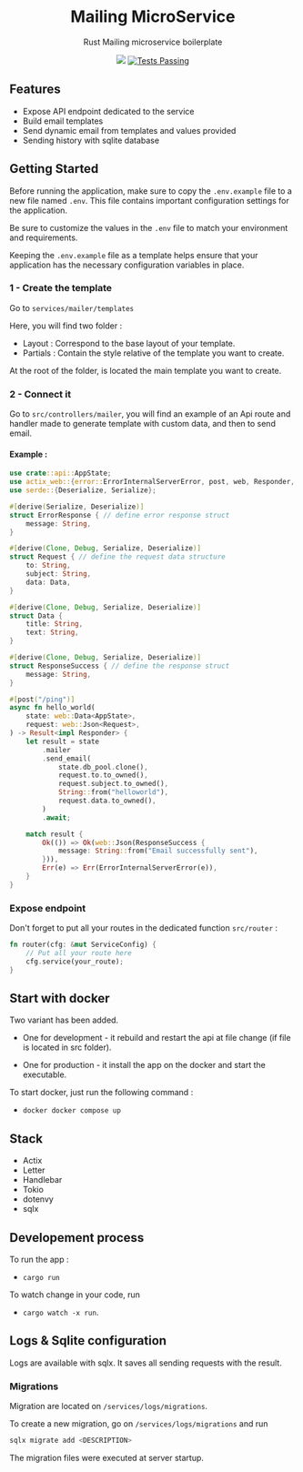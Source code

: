 <p align="center">
  <h1 align="center">Mailing MicroService</h1>
    <p align="center">Rust Mailing microservice boilerplate</p>
</p>

<p align="center">
    <img src="https://img.shields.io/github/v/release/hhertout/api_rust_mailer.svg" />
    <a href="https://github.com/hhertout/rac_tool/actions">
      <img alt="Tests Passing" src="https://github.com/hhertout/api_rust_mailer/actions/workflows/rust.yml/badge.svg" />
    </a>
</p>

## Features

- Expose API endpoint dedicated to the service
- Build email templates
- Send dynamic email from templates and values provided
- Sending history with sqlite database

## Getting Started

Before running the application, make sure to copy the `.env.example` file to a new file named `.env`. 
This file contains important configuration settings for the application. 

Be sure to customize the values in the `.env` file to match your environment and requirements. 

Keeping the `.env.example` file as a template helps ensure that your application has the necessary configuration variables in place.

### 1 - Create the template

Go to ```services/mailer/templates```

Here, you will find two folder : 

- Layout : Correspond to the base layout of your template.
- Partials : Contain the style relative of the template you want to create.

At the root of the folder, is located the main template you want to create. 

### 2 - Connect it

Go to ```src/controllers/mailer```, you will find an example of an Api route and handler made to generate template with custom data, and then to send email.

#### Example :

````rust
use crate::api::AppState;
use actix_web::{error::ErrorInternalServerError, post, web, Responder, Result};
use serde::{Deserialize, Serialize};

#[derive(Serialize, Deserialize)]
struct ErrorResponse { // define error response struct
    message: String, 
}

#[derive(Clone, Debug, Serialize, Deserialize)]
struct Request { // define the request data structure
    to: String,
    subject: String,
    data: Data,
}

#[derive(Clone, Debug, Serialize, Deserialize)]
struct Data {
    title: String,
    text: String,
}

#[derive(Clone, Debug, Serialize, Deserialize)]
struct ResponseSuccess { // define the response struct
    message: String,
}

#[post("/ping")]
async fn hello_world(
    state: web::Data<AppState>,
    request: web::Json<Request>,
) -> Result<impl Responder> {
    let result = state
        .mailer
        .send_email(
            state.db_pool.clone(),
            request.to.to_owned(),
            request.subject.to_owned(),
            String::from("helloworld"),
            request.data.to_owned(),
        )
        .await;

    match result {
        Ok(()) => Ok(web::Json(ResponseSuccess {
            message: String::from("Email successfully sent"),
        })),
        Err(e) => Err(ErrorInternalServerError(e)),
    }
}
````
### Expose endpoint

Don't forget to put all your routes in the dedicated function ```src/router``` :

```rust
fn router(cfg: &mut ServiceConfig) {
    // Put all your route here
    cfg.service(your_route);
}
```

## Start with docker

Two variant has been added.

- One for development - it rebuild and restart the api at file change (if file is located in src folder).

- One for production - it install the app on the docker and start the executable.

To start docker, just run the following command :
- ```docker docker compose up```

## Stack

- Actix
- Letter
- Handlebar
- Tokio
- dotenvy
- sqlx

## Developement process

To run the app : 
- ```cargo run```

To watch change in your code, run 
- ```cargo watch -x run```.

## Logs & Sqlite configuration

Logs are available with sqlx.
It saves all sending requests with the result.

### Migrations

Migration are located on ```/services/logs/migrations```.

To create a new migration, go on ```/services/logs/migrations``` and run 
```bash
sqlx migrate add <DESCRIPTION>
```

The migration files were executed at server startup. 